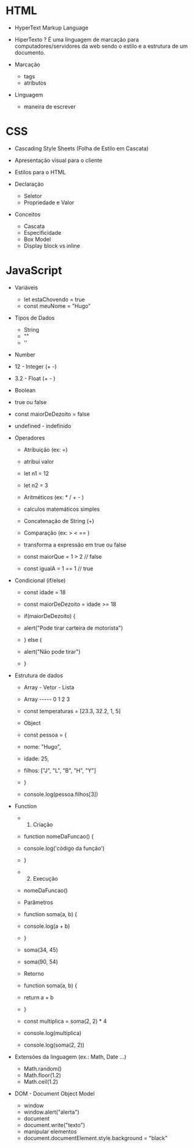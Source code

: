 # HTML
  - HyperText Markup Language

  - HiperTexto ?
    É uma linguagem de marcação para computadores/servidores da web sendo o estilo e a estrutura de um documento.

  - Marcação
    - tags
    - atributos

  - Linguagem
    - maneira de escrever

# CSS
  - Cascading Style Sheets (Folha de Estilo em Cascata)
  - Apresentação visual para o cliente
  - Estilos para o HTML
  
  - Declaração
    - Seletor
    - Propriedade e Valor

  - Conceitos
    - Cascata
    - Especificidade
    - Box Model
    - Display block vs inline


# JavaScript

  - Variáveis
    - let estaChovendo = true
    - const meuNome = "Hugo"


  - Tipos de Dados 
    - String
    - ""
    - ''
  
  - Number
  - 12 - Integer (+ -)
  - 3.2 - Float (+ - )

  - Boolean
  - true ou false
  - const maiorDeDezoito = false

  - undefined - indefinido


  - Operadores
    - Atribuição (ex: =)
    - atribui valor
    - let n1 = 12
    - let n2 = 3 

    - Aritméticos (ex: * / + - )
    - calculos matemáticos simples

    - Concatenação de String (+)

    - Comparação (ex: > < == )
    - transforma a expressão em true ou false
    - const maiorQue = 1 > 2 // false
    - const igualA = 1 == 1 // true

  - Condicional (if/else)
    - const idade = 18
    - const maiorDeDezoito = idade >= 18 

    - if(maiorDeDezoito) {
    -   alert("Pode tirar carteira de motorista")
    - } else {
    -   alert("Não pode tirar")
    - }

  - Estrutura de dados
    - Array - Vetor - Lista
    - Array -----             0    1   2   3
    - const temperaturas = [23.3, 32.2, 1, 5]

    - Object
    - const pessoa = {
    -   nome: "Hugo",
    -   idade: 25,
    -   filhos: ["J", "L", "B", "H", "Y"]
    - }
    - console.log(pessoa.filhos[3])

  - Function
    - 1. Criação 
    - function nomeDaFuncao() {
    -   console.log('código da função')
    - }

    - 2. Execução
    - nomeDaFuncao()


    - Parâmetros
    - function soma(a, b) {
    -   console.log(a + b)
    - }
    - soma(34, 45)
    - soma(90, 54)

    - Retorno
    - function soma(a, b) {
    -   return a + b
    - }

    - const multiplica = soma(2, 2) * 4
    - console.log(multiplica)

    - console.log(soma(2, 2))


  - Extensões da linguagem (ex.: Math, Date ...)
    - Math.random()
    - Math.floor(1.2)
    - Math.ceil(1.2)

  - DOM - Document Object Model 
    - window
    - window.alert("alerta")
    - document
    - document.write("texto")
    - manipular elementos
    - document.documentElement.style.background = "black"
  ```
